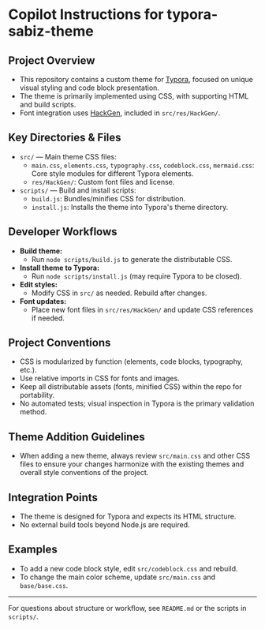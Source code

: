 # Copilot Instructions for typora-sabiz-theme

## Project Overview
- This repository contains a custom theme for [Typora](https://typora.io/), focused on unique visual styling and code block presentation.
- The theme is primarily implemented using CSS, with supporting HTML and build scripts.
- Font integration uses [HackGen](https://github.com/yuru7/HackGen), included in `src/res/HackGen/`.

## Key Directories & Files
- `src/` — Main theme CSS files:
  - `main.css`, `elements.css`, `typography.css`, `codeblock.css`, `mermaid.css`: Core style modules for different Typora elements.
  - `res/HackGen/`: Custom font files and license.
- `scripts/` — Build and install scripts:
  - `build.js`: Bundles/minifies CSS for distribution.
  - `install.js`: Installs the theme into Typora's theme directory.

## Developer Workflows
- **Build theme:**
  - Run `node scripts/build.js` to generate the distributable CSS.
- **Install theme to Typora:**
  - Run `node scripts/install.js` (may require Typora to be closed).
- **Edit styles:**
  - Modify CSS in `src/` as needed. Rebuild after changes.
- **Font updates:**
  - Place new font files in `src/res/HackGen/` and update CSS references if needed.

## Project Conventions
- CSS is modularized by function (elements, code blocks, typography, etc.).
- Use relative imports in CSS for fonts and images.
- Keep all distributable assets (fonts, minified CSS) within the repo for portability.
- No automated tests; visual inspection in Typora is the primary validation method.

## Theme Addition Guidelines
- When adding a new theme, always review `src/main.css` and other CSS files to ensure your changes harmonize with the existing themes and overall style conventions of the project.

## Integration Points
- The theme is designed for Typora and expects its HTML structure.
- No external build tools beyond Node.js are required.

## Examples
- To add a new code block style, edit `src/codeblock.css` and rebuild.
- To change the main color scheme, update `src/main.css` and `base/base.css`.

---

For questions about structure or workflow, see `README.md` or the scripts in `scripts/`.
